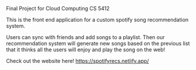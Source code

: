 Final Project for Cloud Computing CS 5412

This is the front end application for a custom spotify song recommendation system. 

Users can sync with friends and add songs to a playlist. Then our recommendation system will generate new songs based on the previous list that it thinks all the users will enjoy and play the song on the web!

Check out the website here! https://spotifyrecs.netlify.app/
